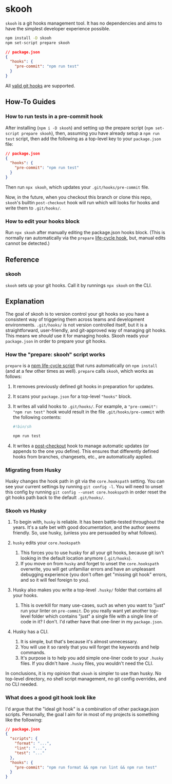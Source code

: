 # skooh

`skooh` is a git hooks management tool. It has no dependencies and aims to have the simplest developer experience possible.

```sh
npm install -D skooh
npm set-script prepare skooh
```

```json
// package.json
{
  "hooks": {
    "pre-commit": "npm run test"
  }
}
```

All [valid git hooks](https://git-scm.com/docs/githooks#_hooks) are supported.

[1]: https://docs.npmjs.com/cli/v8/using-npm/scripts#life-cycle-scripts

## How-To Guides

### How to run tests in a pre-commit hook

After installing (`npm i -D skooh`) and setting up the prepare script (`npm set-script prepare skooh`), then, assuming you have already setup a `npm run test` script, then add the following as a top-level key to your `package.json` file:

```json
// package.json
{
  "hooks": {
    "pre-commit": "npm run test"
  }
}
```

Then run `npx skooh`, which updates your `.git/hooks/pre-commit` file.

Now, in the future, when you checkout this branch or clone this repo, `skooh`'s builtin `post-checkout` hook will run which will looks for hooks and write them to `.git/hooks/`.

### How to edit your hooks block

Run `npx skooh` after manually editing the package.json hooks block. (This is normally ran automatically via the `prepare` [life-cycle hook](https://docs.npmjs.com/cli/v8/using-npm/scripts#life-cycle-scripts), but, manual edits cannot be detected.)

## Reference

### skooh

`skooh` sets up your git hooks. Call it by runnings `npx skooh` on the CLI.

## Explanation

The goal of skooh is to version control your git hooks so you have a consistent way of triggering them across teams and development environments. `.git/hooks/` is not version controlled itself, but it is a straightforward, user-friendly, and git-approved way of managing git hooks. This means we _should_ use it for managing hooks. Skooh reads your `package.json` in order to prepare your git hooks.

### How the "prepare: skooh" script works

`prepare` is a [npm life-cycle script](https://docs.npmjs.com/cli/v8/using-npm/scripts#life-cycle-scripts) that runs automatically on `npm install` (and at a few other times as well). `prepare` calls `skooh`, which works as follows:

1. It removes previously defined git hooks in preparation for updates.
1. It scans your `package.json` for a top-level `"hooks"` block.
1. It writes all valid hooks to `.git/hooks/`. For example, a `"pre-commit": "npm run test"` hook would result in the file `.git/hooks/pre-commit` with the following contents:

   ```sh
   #!bin/sh

   npm run test

   ```

1. It writes a [post-checkout](https://git-scm.com/docs/githooks#_post_checkout) hook to manage automatic updates (or appends to the one you define). This ensures that differently defined hooks from branches, changesets, etc., are automatically applied.

### Migrating from Husky

Husky changes the hook path in git via the `core.hookspath` setting. You can see your current settings by running `git config -l`. You will need to unset this config by running `git config --unset core.hookspath` in order reset the git hooks path back to the default `.git/hooks/`.

### Skooh vs Husky

1. To begin with, `husky` is reliable. It has been battle-tested throughout the years. It's a safe bet with good documentation, and the author seems friendly. So, use husky, (unless you are persuaded by what follows).

1. `husky` edits your `core.hookspath`

   1. This forces you to use husky for all your git hooks, because git isn't looking in the default location anymore (`.git/hooks`).
   1. If you move on from `husky` and forget to unset the `core.hookspath` overwrite, you will get unfamiliar errors and have an unpleasant debugging experience (you don't often get "missing git hook" errors, and so it will feel foreign to you).

1. Husky also makes you write a top-level `.husky/` folder that contains all your hooks.

   1. This is overkill for many use-cases, such as when you want to "just" run your linter on `pre-commit`. Do you really want yet another top-level folder which contains "just" a single file with a single line of code in it? I don't. I'd rather have that one-liner in my `package.json`.

1. Husky has a CLI.
   1. It is simple, but that's because it's almost unnecessary.
   1. You will use it so rarely that you will forget the keywords and help commands.
   1. It's purpose is to help you add simple one-liner code to your `.husky` files. If you didn't have `.husky` files, you wouldn't need the CLI.

In conclusions, it is my opinion that `skooh` is simpler to use than husky. No top-level directory, no shell script management, no git config overrides, and no CLI needed.

### What does a good git hook look like

I'd argue that the "ideal git hook" is a combination of other package.json scripts. Personally, the goal I aim for in most of my projects is something like the following:

```json
// package.json
{
  "scripts": {
    "format": "...",
    "lint": "...",
    "test": "..."
  },
  "hooks": {
    "pre-commit": "npm run format && npm run lint && npm run test"
  }
}
```
